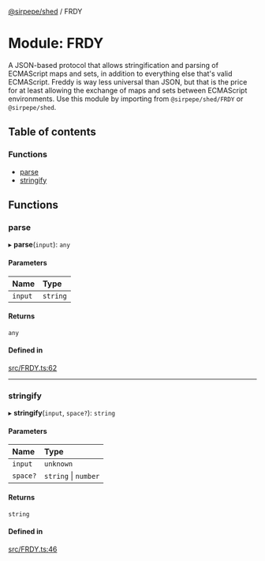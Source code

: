 [@sirpepe/shed](../README.md) / FRDY

# Module: FRDY

A JSON-based protocol that allows stringification and parsing of ECMAScript
maps and sets, in addition to everything else that's valid ECMAScript. Freddy
is way less universal than JSON, but that is the price for at least allowing
the exchange of maps and sets between ECMAScript environments. Use this
module by importing from `@sirpepe/shed/FRDY` or `@sirpepe/shed`.

## Table of contents

### Functions

- [parse](FRDY.md#parse)
- [stringify](FRDY.md#stringify)

## Functions

### parse

▸ **parse**(`input`): `any`

#### Parameters

| Name | Type |
| :------ | :------ |
| `input` | `string` |

#### Returns

`any`

#### Defined in

[src/FRDY.ts:62](https://github.com/SirPepe/shed/blob/0fa77b2/src/FRDY.ts#L62)

___

### stringify

▸ **stringify**(`input`, `space?`): `string`

#### Parameters

| Name | Type |
| :------ | :------ |
| `input` | `unknown` |
| `space?` | `string` \| `number` |

#### Returns

`string`

#### Defined in

[src/FRDY.ts:46](https://github.com/SirPepe/shed/blob/0fa77b2/src/FRDY.ts#L46)
